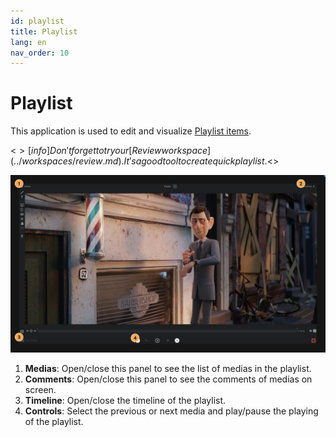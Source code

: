 ```yaml
---
id: playlist
title: Playlist
lang: en
nav_order: 10
---
```


# Playlist

This application is used to edit and visualize [Playlist items](../items/playlist.md).

<$>[info]
Don't forget to try our [Review workspace](../workspaces/review.md). It's a good tool to create quick playlist.
<$>

![playlist](../../_medias/screenshots/playlist.webp)

1. **Medias**: Open/close this panel to see the list of medias in the playlist.
2. **Comments**: Open/close this panel to see the comments of medias on screen.
3. **Timeline**: Open/close the timeline of the playlist.
4. **Controls**: Select the previous or next media and play/pause the playing of the playlist.